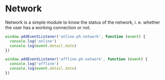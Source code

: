 # Network

Network is a simple module to know the status of the network, i. e. whether the user has a working connection or not.

```js
window.addEventListener('online.ph.network', function (event) {
  console.log('online')
  console.log(event.detail.date)
})

window.addEventListener('offline.ph.network', function (event) {
  console.log('offline')
  console.log(event.detail.date)
})
```
